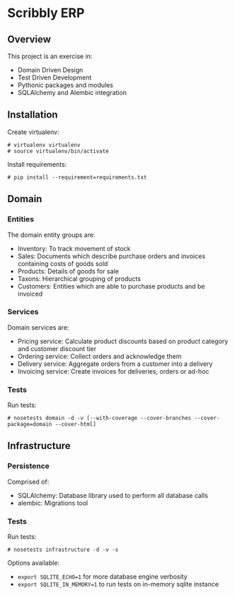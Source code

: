 Scribbly ERP
============

Overview
---------

This project is an exercise in:
 - Domain Driven Design
 - Test Driven Development
 - Pythonic packages and modules
 - SQLAlchemy and Alembic integration


Installation
------------

Create virtualenv:
```
# virtualenv virtualenv
# source virtualenv/bin/activate
```

Install requirements:
```
# pip install --requirement=requirements.txt
```

Domain
------

### Entities ###

The domain entity groups are:
- Inventory: To track movement of stock
- Sales: Documents which describe purchase orders and invoices containing costs of goods sold
- Products: Details of goods for sale
- Taxons: Hierarchical grouping of products
- Customers: Entities which are able to purchase products and be invoiced

### Services ###

Domain services are:
- Pricing service: Calculate product discounts based on product category and customer discount tier
- Ordering service: Collect orders and acknowledge them
- Delivery service: Aggregate orders from a customer into a delivery
- Invoicing service: Create invoices for deliveries, orders or ad-hoc

### Tests ###

Run tests:
```
# nosetests domain -d -v [--with-coverage --cover-branches --cover-package=domain --cover-html]
```

Infrastructure
--------------

### Persistence ###

Comprised of:
- SQLAlchemy: Database library used to perform all database calls
- alembic: Migrations tool

### Tests ###

Run tests:
```
# nosetests infrastructure -d -v -s
```

Options available:

- `export SQLITE_ECHO=1` for more database engine verbosity
- `export SQLITE_IN_MEMORY=1` to run tests on in-memory sqlite instance
